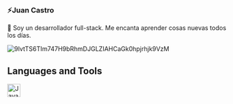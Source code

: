 ### ⚡Juan Castro

🤔 Soy un desarrollador full-stack. Me encanta aprender cosas nuevas todos los días. 

![9lvtTS6TIm747H9bRhmDJGLZIAHCaGk0hpjrhjk9VzM](https://github.com/Kstro243/Kstro243/assets/122182847/ba0ad83b-aec4-4d20-befd-5a24e2722917)

## Languages and Tools
<img align="left" alt="Java" width="30px" style="padding-right:10px;" src="https://cdn.jsdelivr.net/gh/devicons/devicon/icons/java/java-original.svg"/>

<!--
**Kstro243/Kstro243** is a ✨ _special_ ✨ repository because its `README.md` (this file) appears on your GitHub profile.

Here are some ideas to get you started:

- 🔭 I’m currently working on ...
- 🌱 I’m currently learning ...
- 👯 I’m looking to collaborate on ...
- 🤔 I’m looking for help with ...
- 💬 Ask me about ...
- 📫 How to reach me: ...
- 😄 Pronouns: ...
- ⚡ Fun fact: ...
-->
